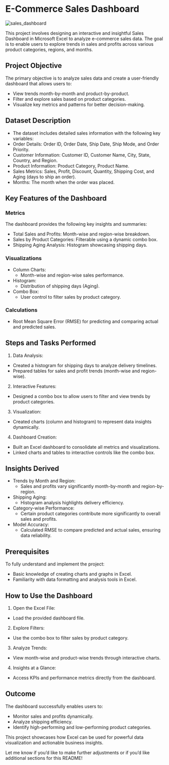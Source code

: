 # E-Commerce Sales Dashboard
![sales_dashboard](https://github.com/user-attachments/assets/668cf801-2909-4eb1-bf82-2f74250191ba)

This project involves designing an interactive and insightful Sales Dashboard in Microsoft Excel to analyze e-commerce sales data. The goal is to enable users to explore trends in sales and profits across various product categories, regions, and months.

## Project Objective

The primary objective is to analyze sales data and create a user-friendly dashboard that allows users to:

* View trends month-by-month and product-by-product.
* Filter and explore sales based on product categories.
* Visualize key metrics and patterns for better decision-making.

## Dataset Description

* The dataset includes detailed sales information with the following key variables:
* Order Details: Order ID, Order Date, Ship Date, Ship Mode, and Order Priority.
* Customer Information: Customer ID, Customer Name, City, State, Country, and Region.
* Product Information: Product Category, Product Name.
* Sales Metrics: Sales, Profit, Discount, Quantity, Shipping Cost, and Aging (days to ship an order).
* Months: The month when the order was placed.

## Key Features of the Dashboard
### Metrics
The dashboard provides the following key insights and summaries:

* Total Sales and Profits: Month-wise and region-wise breakdown.
* Sales by Product Categories: Filterable using a dynamic combo box.
* Shipping Aging Analysis: Histogram showcasing shipping days.
### Visualizations
* Column Charts:
    * Month-wise and region-wise sales performance.
* Histogram:
    * Distribution of shipping days (Aging).
* Combo Box:
    * User control to filter sales by product category.
### Calculations
* Root Mean Square Error (RMSE) for predicting and comparing actual and predicted sales.

## Steps and Tasks Performed
1. Data Analysis:

* Created a histogram for shipping days to analyze delivery timelines.
* Prepared tables for sales and profit trends (month-wise and region-wise).

2. Interactive Features:

* Designed a combo box to allow users to filter and view trends by product categories.

3. Visualization:

* Created charts (column and histogram) to represent data insights dynamically.

4. Dashboard Creation:

* Built an Excel dashboard to consolidate all metrics and visualizations.
* Linked charts and tables to interactive controls like the combo box.

## Insights Derived
* Trends by Month and Region:
    * Sales and profits vary significantly month-by-month and region-by-region.
* Shipping Aging:
    * Histogram analysis highlights delivery efficiency.
* Category-wise Performance:
    * Certain product categories contribute more significantly to overall sales and profits.
* Model Accuracy:
    * Calculated RMSE to compare predicted and actual sales, ensuring data reliability.

## Prerequisites
To fully understand and implement the project:
* Basic knowledge of creating charts and graphs in Excel.
* Familiarity with data formatting and analysis tools in Excel.

## How to Use the Dashboard
1. Open the Excel File:
* Load the provided dashboard file.
2. Explore Filters:
* Use the combo box to filter sales by product category.
3. Analyze Trends:
* View month-wise and product-wise trends through interactive charts.
4. Insights at a Glance:
* Access KPIs and performance metrics directly from the dashboard.

## Outcome
The dashboard successfully enables users to:

* Monitor sales and profits dynamically.
* Analyze shipping efficiency.
* Identify high-performing and low-performing product categories.

This project showcases how Excel can be used for powerful data visualization and actionable business insights.

Let me know if you’d like to make further adjustments or if you’d like additional sections for this README!
